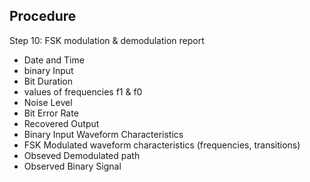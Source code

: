 ## Procedure






Step 10: FSK modulation & demodulation report
  - Date and Time
  - binary Input
  - Bit Duration
  - values of frequencies f1 & f0
  - Noise Level
  - Bit Error Rate
  - Recovered Output
  - Binary Input Waveform Characteristics 
  - FSK Modulated waveform characteristics (frequencies, transitions)
  - Obseved Demodulated path 
  - Observed Binary Signal

